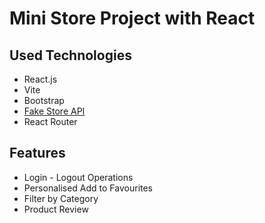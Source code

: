 <h1>Mini Store Project with React</h1>
<h2>Used Technologies</h2>
<ul>
  <li>React.js</li>
  <li>Vite</li>
  <li>Bootstrap</li>
  <li><a href="https://fakestoreapi.com/" target="_blank">Fake Store API</a></li>
  <li>React Router</li>
</ul>
<h2>Features</h2>
<ul>
  <li>Login - Logout Operations</li>
  <li>Personalised Add to Favourites</li>
  <li>Filter by Category</li>
  <li>Product Review</li>
</ul>
